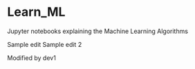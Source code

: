 # Learn_ML
Jupyter notebooks explaining the Machine Learning Algorithms

Sample edit
Sample edit 2

Modified by dev1
